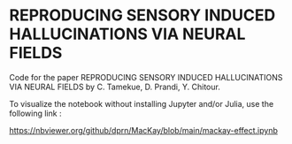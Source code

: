 # REPRODUCING SENSORY INDUCED HALLUCINATIONS VIA NEURAL FIELDS

Code for the paper REPRODUCING SENSORY INDUCED HALLUCINATIONS VIA NEURAL FIELDS by C. Tamekue, D. Prandi, Y. Chitour.

To visualize the notebook without installing Jupyter and/or Julia, use the following link :

https://nbviewer.org/github/dprn/MacKay/blob/main/mackay-effect.ipynb

